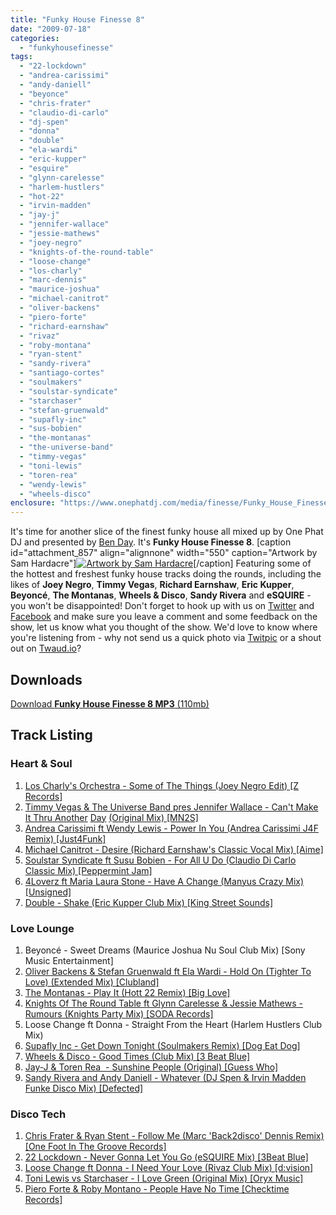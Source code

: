 ```yaml
---
title: "Funky House Finesse 8"
date: "2009-07-18"
categories: 
  - "funkyhousefinesse"
tags: 
  - "22-lockdown"
  - "andrea-carissimi"
  - "andy-daniell"
  - "beyonce"
  - "chris-frater"
  - "claudio-di-carlo"
  - "dj-spen"
  - "donna"
  - "double"
  - "ela-wardi"
  - "eric-kupper"
  - "esquire"
  - "glynn-carelesse"
  - "harlem-hustlers"
  - "hot-22"
  - "irvin-madden"
  - "jay-j"
  - "jennifer-wallace"
  - "jessie-mathews"
  - "joey-negro"
  - "knights-of-the-round-table"
  - "loose-change"
  - "los-charly"
  - "marc-dennis"
  - "maurice-joshua"
  - "michael-canitrot"
  - "oliver-backens"
  - "piero-forte"
  - "richard-earnshaw"
  - "rivaz"
  - "roby-montana"
  - "ryan-stent"
  - "sandy-rivera"
  - "santiago-cortes"
  - "soulmakers"
  - "soulstar-syndicate"
  - "starchaser"
  - "stefan-gruenwald"
  - "supafly-inc"
  - "sus-bobien"
  - "the-montanas"
  - "the-universe-band"
  - "timmy-vegas"
  - "toni-lewis"
  - "toren-rea"
  - "wendy-lewis"
  - "wheels-disco"
enclosure: "https://www.onephatdj.com/media/finesse/Funky_House_Finesse_with_One_Phat_DJ_18th_July_2009.mp3 audio/mpeg 115266794 "
---
```


It's time for another slice of the finest funky house all mixed up by One Phat DJ and presented by [Ben Day](https://benday.org/). It's **Funky House Finesse 8**. \[caption id="attachment\_857" align="alignnone" width="550" caption="Artwork by Sam Hardacre"\][![Artwork by Sam Hardacre](https://www.onephatdj.com/wp-content/uploads/2009/07/funky_house_finesse_8-1024x1024.jpg "Funky House Finesse 8 ")](https://www.nocturnalmonkey.com/)\[/caption\] Featuring some of the hottest and freshest funky house tracks doing the rounds, including the likes of **Joey Negro**, **Timmy Vegas**, **Richard Earnshaw**, **Eric Kupper**, **Beyoncé**, **The Montanas**, **Wheels & Disco**, **Sandy Rivera** and **eSQUIRE** - you won't be disappointed! Don't forget to hook up with us on [Twitter](https://twitter.com/onephatdj) and [Facebook](facebook.com/group.php?gid=4894384789) and make sure you leave a comment and some feedback on the show, let us know what you thought of the show. We'd love to know where you're listening from - why not send us a quick photo via [Twitpic](https://twitpic.com/) or a shout out on [Twaud.io](https://twaud.io/)?

## Downloads

[Download **Funky House Finesse 8 MP3** (110mb)](/download/10)

## Track Listing

### Heart & Soul

1. [Los Charly's Orchestra - Some of The Things (Joey Negro Edit) \[Z Records\]](https://www.traxsource.com/index.php?act=show&fc=tpage&cr=titles&cv=35473&referal=onephatdj)
2. [Timmy Vegas & The Universe Band pres Jennifer Wallace - Can't Make It Thru Another](https://www.traxsource.com/index.php?act=show&fc=tpage&cr=titles&cv=34742&referal=onephatdj) [Day](https://www.traxsource.com/index.php?act=show&fc=tpage&cr=titles&cv=34742&referal=onephatdj) [(Original Mix) \[MN2S\]](https://www.traxsource.com/index.php?act=show&fc=tpage&cr=titles&cv=34742&referal=onephatdj)
3. [Andrea Carissimi ft Wendy Lewis - Power In You (Andrea Carissimi J4F Remix) \[Just4Funk\]](https://www.traxsource.com/index.php?act=show&fc=tpage&cr=titles&cv=34877&referal=onephatdj)
4. [Michael Canitrot - Desire (Richard Earnshaw's Classic Vocal Mix) \[Aime\]](https://www.traxsource.com/index.php?act=show&fc=tpage&cr=titles&cv=35255&referal=onephatdj)
5. [Soulstar Syndicate ft Susu Bobien - For All U Do (Claudio Di Carlo Classic Mix) \[Peppermint Jam\]](https://www.traxsource.com/index.php?act=show&fc=tpage&cr=titles&cv=35190&referal=onephatdj)
6. [4Loverz ft Maria Laura Stone - Have A Change (Manyus Crazy Mix) \[Unsigned\]](https://www.facebook.com/homar.rossi "Contact Homar Rossi about signing")
7. [Double - Shake (Eric Kupper Club Mix) \[King Street Sounds\]](https://www.djdownload.com/mp3-detail/Double/Shake/King+Street+Sounds/721945)

### Love Lounge

1. Beyoncé - Sweet Dreams (Maurice Joshua Nu Soul Club Mix) \[Sony Music Entertainment\]
2. [Oliver Backens & Stefan Gruenwald ft Ela Wardi - Hold On (Tighter To Love) (Extended Mix) \[Clubland\]](https://www.traxsource.com/index.php?act=show&fc=tpage&cr=titles&cv=35679&referal=onephatdj)
3. [The Montanas - Play It (Hott 22 Remix) \[Big Love\]](https://www.traxsource.com/index.php?act=show&fc=tpage&cr=titles&cv=35693&referal=onephatdj)
4. [Knights Of The Round Table ft Glynn Carelesse & Jessie Mathews - Rumours (Knights Party Mix) \[SODA Records\]](https://www.djdownload.com/mp3-detail/Knights+of+the+round+table+ft+Glynn+Carelesse++Je/Rumours/SODA+Records/653461)
5. Loose Change ft Donna - Straight From the Heart (Harlem Hustlers Club Mix)
6. [Supafly Inc - Get Down Tonight (Soulmakers Remix) \[Dog Eat Dog\]](https://www.djdownload.com/mp3-detail/Supafly+Inc/Get+Down+Tonight/Dog+Eat+Dog/701001)
7. [Wheels & Disco - Good Times (Club Mix) \[3 Beat Blue\]](https://www.djdownload.com/mp3-detail/Wheels++Disco+ft+Mighty+Marvin/Good+Times/3Beat+Blue/581018)
8. [Jay-J & Toren Rea  - Sunshine People (Original) \[Guess Who\]](https://www.traxsource.com/index.php?act=show&fc=tpage&cr=titles&cv=35257&referal=onephatdj)
9. [Sandy Rivera and Andy Daniell - Whatever (DJ Spen & Irvin Madden Funke Disco Mix) \[Defected\]](https://www.traxsource.com/index.php?act=show&fc=tpage&cr=titles&cv=35761&referal=onephatdj)

### Disco Tech

1. [Chris Frater & Ryan Stent - Follow Me (Marc 'Back2disco' Dennis Remix) \[One Foot In The Groove Records\]](https://www.djdownload.com/mp3-detail/Chris+Frater+and+Ryan+Stent/Follow+Me/One+Foot+In+The+Groove+Records/726171)
2. [22 Lockdown - Never Gonna Let You Go (eSQUIRE Mix) \[3Beat Blue\]](https://www.djdownload.com/mp3-detail/22+Lockdown/Never+Gonna+Let+You+Go/3Beat+Blue/737993)
3. [Loose Change ft Donna - I Need Your Love (Rivaz Club Mix) \[d:vision\]](https://es.juno.co.uk/products/I-Need-You-Love-Rivaz-mixes/359303-01/)
4. [Toni Lewis vs Starchaser - I Love Green (Original Mix) \[Oryx Music\]](https://www.djdownload.com/mp3-detail/Toni+Lewis+vs+Starchaser/I+Love+Green/Oryx+Music/685718)
5. [Piero Forte & Roby Montano - People Have No Time \[Checktime Records\]](https://www.djtunes.com/artist/piero-forte-roby-montano)
